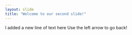 ```yaml
---
layout: slide
title: "Welcome to our second slide!"
---
```

I added a new line of text here
Use the left arrow to go back!
